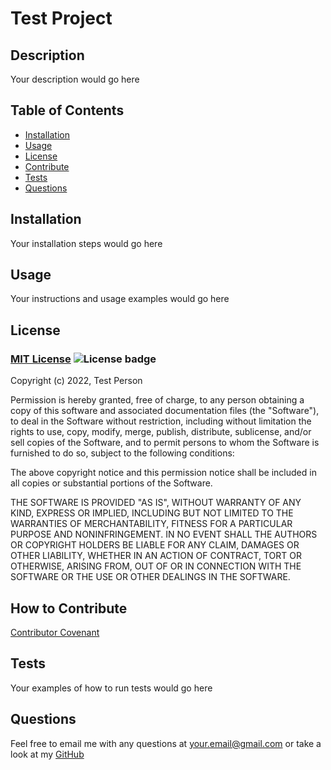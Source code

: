 # Test Project

## Description
Your description would go here

## Table of Contents
- [Installation](#installation)
- [Usage](#usage)
- [License](#license)
- [Contribute](#how-to-contribute)
- [Tests](#tests)
- [Questions](#questions)

## Installation
Your installation steps would go here

## Usage
Your instructions and usage examples would go here

## License

### [MIT License](https://en.wikipedia.org/wiki/MIT_License) ![License badge](https://img.shields.io/badge/license-MIT-green)

Copyright (c) 2022, Test Person

Permission is hereby granted, free of charge, to any person obtaining a copy
of this software and associated documentation files (the "Software"), to deal
in the Software without restriction, including without limitation the rights
to use, copy, modify, merge, publish, distribute, sublicense, and/or sell
copies of the Software, and to permit persons to whom the Software is
furnished to do so, subject to the following conditions:

The above copyright notice and this permission notice shall be included in all
copies or substantial portions of the Software.

THE SOFTWARE IS PROVIDED "AS IS", WITHOUT WARRANTY OF ANY KIND, EXPRESS OR
IMPLIED, INCLUDING BUT NOT LIMITED TO THE WARRANTIES OF MERCHANTABILITY,
FITNESS FOR A PARTICULAR PURPOSE AND NONINFRINGEMENT. IN NO EVENT SHALL THE
AUTHORS OR COPYRIGHT HOLDERS BE LIABLE FOR ANY CLAIM, DAMAGES OR OTHER
LIABILITY, WHETHER IN AN ACTION OF CONTRACT, TORT OR OTHERWISE, ARISING FROM,
OUT OF OR IN CONNECTION WITH THE SOFTWARE OR THE USE OR OTHER DEALINGS IN THE
SOFTWARE.

## How to Contribute
[Contributor Covenant](https://www.contributor-covenant.org/)

## Tests
Your examples of how to run tests would go here

## Questions
Feel free to email me with any questions at your.email@gmail.com or take a look at my [GitHub](https://github.com/Qlaub)
